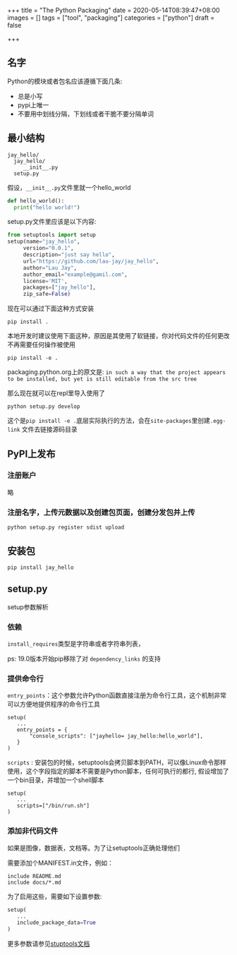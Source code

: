 +++
title = "The Python Packaging"
date = 2020-05-14T08:39:47+08:00
images = []
tags = ["tool", "packaging"]
categories = ["python"]
draft = false

+++

## 名字

Python的模块或者包名应该遵循下面几条:

* 总是小写
* pypi上唯一
* 不要用中划线分隔，下划线或者干脆不要分隔单词

## 最小结构

```
jay_hello/
  jay_hello/
     __init__.py
  setup.py
```

假设，`__init__.py`文件里就一个hello_world

```python
def hello_world():
  print("hello world!")
```



setup.py文件里应该是以下内容:

```python
from setuptools import setup
setup(name="jay_hello",
     version="0.0.1",
     description="just say hello",
     url="https://github.com/lau-jay/jay_hello",
     author="Lau Jay",
     author_email="example@gamil.com",
     license='MIT',
     packages=["jay_hello"],
     zip_safe=False)
```

现在可以通过下面这种方式安装

```shell
pip install . 
```

本地开发时建议使用下面这种，原因是其使用了软链接，你对代码文件的任何更改不再需要任何操作被使用

```shell
pip install -e .
```

packaging.python.org上的原文是: `in such a way that the project appears to be installed, but yet is still editable from the src tree`

那么现在就可以在repl里导入使用了

```shell
python setup.py develop 
```

这个是`pip install -e .`底层实际执行的方法，会在`site-packages`里创建`.egg-link` 文件去链接源码目录

## PyPI上发布

### 注册账户

略

### 注册名字，上传元数据以及创建包页面，创建分发包并上传

```shell
python setup.py register sdist upload
```

## 安装包

```shell
pip install jay_hello
```



## setup.py

setup参数解析

### 依赖

`install_requires`类型是字符串或者字符串列表，

ps: 19.0版本开始pip移除了对 `dependency_links` 的支持

### 提供命令行

`entry_points`：这个参数允许Python函数直接注册为命令行工具，这个机制非常可以方便地提供程序的命令行工具

```ptyhon
setup(
   ...
   entry_points = {
       "console_scripts": ["jayhello= jay_hello:hello_world"],
   }
)
```



`scripts` : 安装包的时候，setuptools会拷贝脚本到PATH，可以像Linux命令那样使用，这个字段指定的脚本不需要是Python脚本，任何可执行的都行, 假设增加了一个bin目录，并增加一个shell脚本

```
setup(
   ...
   scripts=["/bin/run.sh"]
)
```

### 添加非代码文件

如果是图像，数据表，文档等。为了让setuptools正确处理他们

需要添加个MANIFEST.in文件，例如：

```
include README.md
include docs/*.md
```

为了启用这些，需要如下设置参数:

```python
setup(
   ...
   include_package_data=True
)
```

更多参数请参见[stuptools文档](setuptools.readthedocs.io/en/latest/setuptools.html)

